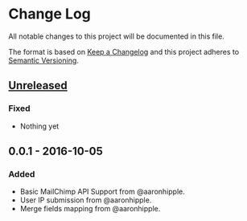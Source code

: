 # Change Log
All notable changes to this project will be documented in this file.

The format is based on [Keep a Changelog](http://keepachangelog.com/) 
and this project adheres to [Semantic Versioning](http://semver.org/).

## [Unreleased]
### Fixed
- Nothing yet

## 0.0.1 - 2016-10-05
### Added
- Basic MailChimp API Support from @aaronhipple.
- User IP submission from @aaronhipple.
- Merge fields mapping from @aaronhipple.

[Unreleased]: https://github.com/aaronhipple/grav-plugin-mailchimp/compare/0.0.1...HEAD